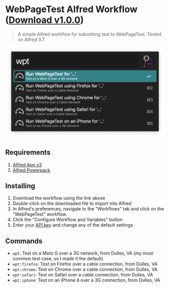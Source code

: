 # WebPageTest Alfred Workflow ([Download v1.0.0](https://raw.github.com/tkadlec/webpagetest-alfred-workflow/master/WebPageTest.alfredworkflow))

> A simple Alfred workflow for submitting test to WebPageTest. Tested on Alfred 3.7

![A screenshot showing the various commands for the WebPageTest Alfred workflow](https://raw.githubusercontent.com/tkadlec/webpagetest-alfred-workflow/master/screenshots/wpt-workflow.png)

## Requirements

1. [Alfred App v3](https://www.alfredapp.com/#download)
2. [Alfred Powerpack](https://www.alfredapp.com/powerpack/buy/)

## Installing

1. Download the workflow using the link above
2. Double-click on the downloaded file to import into Alfred
3. In Alfred's preferences, navigate to the "Workflows" tab and click on the "WebPageTest" workflow.
4. Click the "Configure Workflow and Variables" button 
5. Enter your [API key](https://www.webpagetest.org/getkey.php) and change any of the default settings

## Commands
- `wpt`: Test on a Moto G over a 3G network, from Dulles, VA (my most common test case, so I made it the default)
- `wpt:firefox`: Test on Firefox over a cable connection, from Dulles, VA
- `wpt:chrome`: Test on Chrome over a cable connection, from Dulles, VA
- `wpt:safari`: Test on Safari over a cable connection, from Dulles, VA
- `wpt:iphone`: Test on an iPhone 8 over a 3G connection, from Dulles, VA
